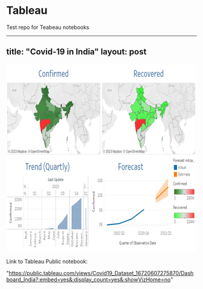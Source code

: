 # Tableau
Test repo for Teabeau notebooks

---
title:  "Covid-19 in India"
layout: post
---

<p align="center">
<img src="https://github.com/maneesh51/Tableau/blob/main/Covid19_India.PNG" width="700" height="500">
</p>


Link to Tableau Public notebook:

"https://public.tableau.com/views/Covid19_Dataset_16720607275870/Dashboard_India?:embed=yes&:display_count=yes&:showVizHome=no"
